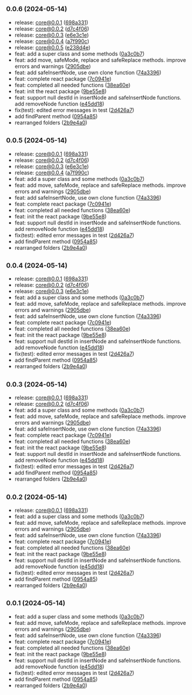 ## <small>0.0.6 (2024-05-14)</small>

* release: core@0.0.1 ([698a331](https://github.com/alirezahematidev/categorizr/commit/698a331))
* release: core@0.0.2 ([d7c4f06](https://github.com/alirezahematidev/categorizr/commit/d7c4f06))
* release: core@0.0.3 ([e6e3c1e](https://github.com/alirezahematidev/categorizr/commit/e6e3c1e))
* release: core@0.0.4 ([a7f990c](https://github.com/alirezahematidev/categorizr/commit/a7f990c))
* release: core@0.0.5 ([e238d4e](https://github.com/alirezahematidev/categorizr/commit/e238d4e))
* feat: add a super class and some methods ([0a3c0b7](https://github.com/alirezahematidev/categorizr/commit/0a3c0b7))
* feat: add move, safeMode, replace and safeReplace methods. improve errors and warnings ([2905dbe](https://github.com/alirezahematidev/categorizr/commit/2905dbe))
* feat: add safeInsertNode, use own clone function ([74a3396](https://github.com/alirezahematidev/categorizr/commit/74a3396))
* feat: complete react package ([7c0941e](https://github.com/alirezahematidev/categorizr/commit/7c0941e))
* feat: completed all needed functions ([38ea60e](https://github.com/alirezahematidev/categorizr/commit/38ea60e))
* feat: init the react package ([9be55e8](https://github.com/alirezahematidev/categorizr/commit/9be55e8))
* feat: support null destId in insertNode and safeInsertNode functions. add removeNode function ([e45dd18](https://github.com/alirezahematidev/categorizr/commit/e45dd18))
* fix(test): edited error messages in test ([2d426a7](https://github.com/alirezahematidev/categorizr/commit/2d426a7))
* add findParent method ([0954a85](https://github.com/alirezahematidev/categorizr/commit/0954a85))
* rearranged folders ([2b9e4a0](https://github.com/alirezahematidev/categorizr/commit/2b9e4a0))



## <small>0.0.5 (2024-05-14)</small>

* release: core@0.0.1 ([698a331](https://github.com/alirezahematidev/categorizr/commit/698a331))
* release: core@0.0.2 ([d7c4f06](https://github.com/alirezahematidev/categorizr/commit/d7c4f06))
* release: core@0.0.3 ([e6e3c1e](https://github.com/alirezahematidev/categorizr/commit/e6e3c1e))
* release: core@0.0.4 ([a7f990c](https://github.com/alirezahematidev/categorizr/commit/a7f990c))
* feat: add a super class and some methods ([0a3c0b7](https://github.com/alirezahematidev/categorizr/commit/0a3c0b7))
* feat: add move, safeMode, replace and safeReplace methods. improve errors and warnings ([2905dbe](https://github.com/alirezahematidev/categorizr/commit/2905dbe))
* feat: add safeInsertNode, use own clone function ([74a3396](https://github.com/alirezahematidev/categorizr/commit/74a3396))
* feat: complete react package ([7c0941e](https://github.com/alirezahematidev/categorizr/commit/7c0941e))
* feat: completed all needed functions ([38ea60e](https://github.com/alirezahematidev/categorizr/commit/38ea60e))
* feat: init the react package ([9be55e8](https://github.com/alirezahematidev/categorizr/commit/9be55e8))
* feat: support null destId in insertNode and safeInsertNode functions. add removeNode function ([e45dd18](https://github.com/alirezahematidev/categorizr/commit/e45dd18))
* fix(test): edited error messages in test ([2d426a7](https://github.com/alirezahematidev/categorizr/commit/2d426a7))
* add findParent method ([0954a85](https://github.com/alirezahematidev/categorizr/commit/0954a85))
* rearranged folders ([2b9e4a0](https://github.com/alirezahematidev/categorizr/commit/2b9e4a0))



## <small>0.0.4 (2024-05-14)</small>

* release: core@0.0.1 ([698a331](https://github.com/alirezahematidev/categorizr/commit/698a331))
* release: core@0.0.2 ([d7c4f06](https://github.com/alirezahematidev/categorizr/commit/d7c4f06))
* release: core@0.0.3 ([e6e3c1e](https://github.com/alirezahematidev/categorizr/commit/e6e3c1e))
* feat: add a super class and some methods ([0a3c0b7](https://github.com/alirezahematidev/categorizr/commit/0a3c0b7))
* feat: add move, safeMode, replace and safeReplace methods. improve errors and warnings ([2905dbe](https://github.com/alirezahematidev/categorizr/commit/2905dbe))
* feat: add safeInsertNode, use own clone function ([74a3396](https://github.com/alirezahematidev/categorizr/commit/74a3396))
* feat: complete react package ([7c0941e](https://github.com/alirezahematidev/categorizr/commit/7c0941e))
* feat: completed all needed functions ([38ea60e](https://github.com/alirezahematidev/categorizr/commit/38ea60e))
* feat: init the react package ([9be55e8](https://github.com/alirezahematidev/categorizr/commit/9be55e8))
* feat: support null destId in insertNode and safeInsertNode functions. add removeNode function ([e45dd18](https://github.com/alirezahematidev/categorizr/commit/e45dd18))
* fix(test): edited error messages in test ([2d426a7](https://github.com/alirezahematidev/categorizr/commit/2d426a7))
* add findParent method ([0954a85](https://github.com/alirezahematidev/categorizr/commit/0954a85))
* rearranged folders ([2b9e4a0](https://github.com/alirezahematidev/categorizr/commit/2b9e4a0))



## <small>0.0.3 (2024-05-14)</small>

* release: core@0.0.1 ([698a331](https://github.com/alirezahematidev/categorizr/commit/698a331))
* release: core@0.0.2 ([d7c4f06](https://github.com/alirezahematidev/categorizr/commit/d7c4f06))
* feat: add a super class and some methods ([0a3c0b7](https://github.com/alirezahematidev/categorizr/commit/0a3c0b7))
* feat: add move, safeMode, replace and safeReplace methods. improve errors and warnings ([2905dbe](https://github.com/alirezahematidev/categorizr/commit/2905dbe))
* feat: add safeInsertNode, use own clone function ([74a3396](https://github.com/alirezahematidev/categorizr/commit/74a3396))
* feat: complete react package ([7c0941e](https://github.com/alirezahematidev/categorizr/commit/7c0941e))
* feat: completed all needed functions ([38ea60e](https://github.com/alirezahematidev/categorizr/commit/38ea60e))
* feat: init the react package ([9be55e8](https://github.com/alirezahematidev/categorizr/commit/9be55e8))
* feat: support null destId in insertNode and safeInsertNode functions. add removeNode function ([e45dd18](https://github.com/alirezahematidev/categorizr/commit/e45dd18))
* fix(test): edited error messages in test ([2d426a7](https://github.com/alirezahematidev/categorizr/commit/2d426a7))
* add findParent method ([0954a85](https://github.com/alirezahematidev/categorizr/commit/0954a85))
* rearranged folders ([2b9e4a0](https://github.com/alirezahematidev/categorizr/commit/2b9e4a0))



## <small>0.0.2 (2024-05-14)</small>

* release: core@0.0.1 ([698a331](https://github.com/alirezahematidev/categorizr/commit/698a331))
* feat: add a super class and some methods ([0a3c0b7](https://github.com/alirezahematidev/categorizr/commit/0a3c0b7))
* feat: add move, safeMode, replace and safeReplace methods. improve errors and warnings ([2905dbe](https://github.com/alirezahematidev/categorizr/commit/2905dbe))
* feat: add safeInsertNode, use own clone function ([74a3396](https://github.com/alirezahematidev/categorizr/commit/74a3396))
* feat: complete react package ([7c0941e](https://github.com/alirezahematidev/categorizr/commit/7c0941e))
* feat: completed all needed functions ([38ea60e](https://github.com/alirezahematidev/categorizr/commit/38ea60e))
* feat: init the react package ([9be55e8](https://github.com/alirezahematidev/categorizr/commit/9be55e8))
* feat: support null destId in insertNode and safeInsertNode functions. add removeNode function ([e45dd18](https://github.com/alirezahematidev/categorizr/commit/e45dd18))
* fix(test): edited error messages in test ([2d426a7](https://github.com/alirezahematidev/categorizr/commit/2d426a7))
* add findParent method ([0954a85](https://github.com/alirezahematidev/categorizr/commit/0954a85))
* rearranged folders ([2b9e4a0](https://github.com/alirezahematidev/categorizr/commit/2b9e4a0))



## <small>0.0.1 (2024-05-14)</small>

* feat: add a super class and some methods ([0a3c0b7](https://github.com/alirezahematidev/categorizr/commit/0a3c0b7))
* feat: add move, safeMode, replace and safeReplace methods. improve errors and warnings ([2905dbe](https://github.com/alirezahematidev/categorizr/commit/2905dbe))
* feat: add safeInsertNode, use own clone function ([74a3396](https://github.com/alirezahematidev/categorizr/commit/74a3396))
* feat: complete react package ([7c0941e](https://github.com/alirezahematidev/categorizr/commit/7c0941e))
* feat: completed all needed functions ([38ea60e](https://github.com/alirezahematidev/categorizr/commit/38ea60e))
* feat: init the react package ([9be55e8](https://github.com/alirezahematidev/categorizr/commit/9be55e8))
* feat: support null destId in insertNode and safeInsertNode functions. add removeNode function ([e45dd18](https://github.com/alirezahematidev/categorizr/commit/e45dd18))
* fix(test): edited error messages in test ([2d426a7](https://github.com/alirezahematidev/categorizr/commit/2d426a7))
* add findParent method ([0954a85](https://github.com/alirezahematidev/categorizr/commit/0954a85))
* rearranged folders ([2b9e4a0](https://github.com/alirezahematidev/categorizr/commit/2b9e4a0))



